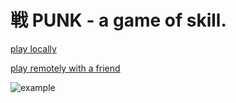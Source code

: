 # 戦 PUNK - a game of skill.

[play locally](punkjazz.org/punk/game.html#local)

[play remotely with a friend](punkjazz.org/punk/game.html)

![example](example.gif)

